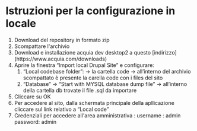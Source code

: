 # Istruzioni per la configurazione in locale
<ol>
<li> Download del repository in formato zip</li>
<li>Scompattare l'archivio</li>
<li>Download e installazione acquia dev desktop2 a questo [indirizzo] (https://www.acquia.com/downloads) </li>
<li>Aprire la finestra “Import local Drupal Site” e configurare:
	<ol>
	<li> “Local codebase folder”: -> la cartella code -> all’interno del archivio scompattato è presente la carella code con i files del sito</li>
	<li>
	“Database” -> “Start with MYSQL database dump file” -> all’interno della cartella db trovate il file .sql da importare</li>
	</ol>
<li> Cliccare su OK</li>
<li>Per accedere al sito, dalla schermata principale della apllicazione cliccare sul link relativo a “Local code”</li>
<li> Credenziali per accedere all'area amministrativa :
		username : admin
		password:  admin
</li>
</ol>
